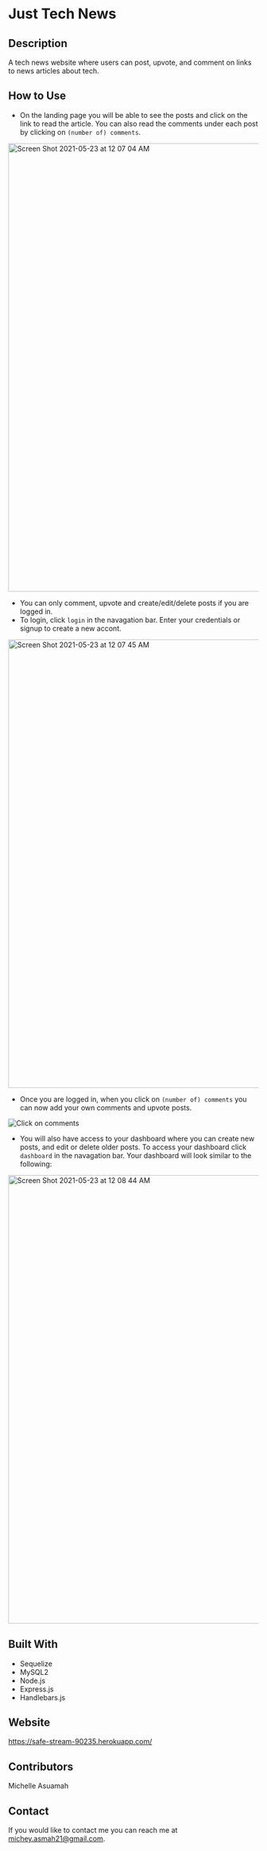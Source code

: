 # Just Tech News
## Description 
A tech news website where users can post, upvote, and comment on links to news articles about tech.

## How to Use
* On the landing page you will be able to see the posts and click on the link to read the article. 
You can also read the comments under each post by clicking on `(number of) comments`.
<img width="900" alt="Screen Shot 2021-05-23 at 12 07 04 AM" src="https://user-images.githubusercontent.com/77217156/119248128-227e7e80-bb5d-11eb-95b9-c69ab2a68142.png">

* You can only comment, upvote and create/edit/delete posts if you are logged in.
* To login, click `login` in the navagation bar. Enter your credentials or signup to create a new accont.

<img width="900" alt="Screen Shot 2021-05-23 at 12 07 45 AM" src="https://user-images.githubusercontent.com/77217156/119248173-5e194880-bb5d-11eb-84b4-530f5c929ede.png">

* Once you are logged in, when you click on `(number of) comments` you can now add your own comments and upvote posts.

![Click on comments](https://user-images.githubusercontent.com/77217156/119248099-e1866a00-bb5c-11eb-9526-2792d6cc4985.gif)

* You will also have access to your dashboard where you can create new posts, and edit or delete older posts. To access your dashboard 
click `dashboard` in the navagation bar. Your dashboard will look similar to the following:

<img width="900" alt="Screen Shot 2021-05-23 at 12 08 44 AM" src="https://user-images.githubusercontent.com/77217156/119248215-a46ea780-bb5d-11eb-96f7-28d6bcb1841f.png">



## Built With
* Sequelize 
* MySQL2
* Node.js
* Express.js
* Handlebars.js

## Website
https://safe-stream-90235.herokuapp.com/

## Contributors
Michelle Asuamah

## Contact
If you would like to contact me you can reach me at michey.asmah21@gmail.com.
